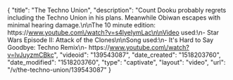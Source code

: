 {
    "title": "The Techno Union",
    "description": "Count Dooku probably regrets including the Techno Union in his plans. Meanwhile Obiwan escapes with minimal hearing damage.\n\nThe 10 minute edition: https:\/\/www.youtube.com\/watch?v=s4lyelymLac\n\nVideo used:\n- Star Wars Episode II: Attack of the Clones\n\nSong used:\n- It's Hard to Say Goodbye: Techno Remix\n- https:\/\/www.youtube.com\/watch?v=lvJuyzmCBkc",
    "videoid": "139543087",
    "date_created": "1518203760",
    "date_modified": "1518203760",
    "type": "captivate",
    "layout": "video",
    "url": "\/v\/the-techno-union\/139543087"
}